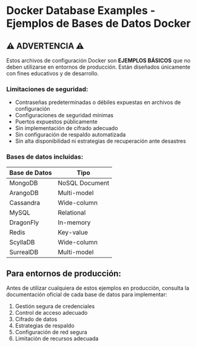 # Docker Database Examples - Ejemplos de Bases de Datos Docker

## ⚠️ ADVERTENCIA ⚠️

Estos archivos de configuración Docker son **EJEMPLOS BÁSICOS** que no deben utilizarse en entornos de producción. Están diseñados únicamente con fines educativos y de desarrollo.

### Limitaciones de seguridad:

- Contraseñas predeterminadas o débiles expuestas en archivos de configuración
- Configuraciones de seguridad mínimas
- Puertos expuestos públicamente
- Sin implementación de cifrado adecuado
- Sin configuración de respaldo automatizada
- Sin alta disponibilidad ni estrategias de recuperación ante desastres

### Bases de datos incluidas:

| Base de Datos | Tipo |
|---------------|------|
| MongoDB       | NoSQL Document |
| ArangoDB      | Multi-model |
| Cassandra     | Wide-column |
| MySQL         | Relational |
| DragonFly     | In-memory |
| Redis         | Key-value |
| ScyllaDB      | Wide-column |
| SurrealDB     | Multi-model |

## Para entornos de producción:

Antes de utilizar cualquiera de estos ejemplos en producción, consulta la documentación oficial de cada base de datos para implementar:

1. Gestión segura de credenciales
2. Control de acceso adecuado
3. Cifrado de datos
4. Estrategias de respaldo
5. Configuración de red segura
6. Limitación de recursos adecuada
